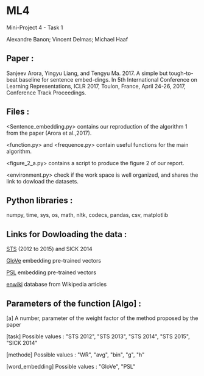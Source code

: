# ML4
Mini-Project 4 - Task 1


Alexandre Banon; Vincent Delmas; Michael Haaf



## Paper :

Sanjeev Arora, Yingyu Liang, and Tengyu Ma. 2017. A simple but tough-to-beat baseline for sentence embed-dings. In 5th International Conference on Learning Representations, ICLR 2017, Toulon, France, April 24-26, 2017, Conference Track Proceedings.



## Files :

<Sentence_embedding.py> contains our reproduction of the algorithm 1 from the paper (Arora et al.,2017).

<function.py> and <frequence.py> contain useful functions for the main algorithm.

<figure_2_a.py> contains a script to produce the figure 2 of our report.

<environment.py> check if the work space is well organized, and shares the link to dowload the datasets.



## Python libraries :

numpy, time, sys, os, math, nltk, codecs, pandas, csv, matplotlib



## Links for Dowloading the data :

[STS](https://github.com/brmson/dataset-sts/tree/master/data/sts) (2012 to 2015) and SICK 2014

[GloVe](http://nlp.stanford.edu/data/glove.6B.zip) embedding pre-trained vectors

[PSL](https://drive.google.com/file/d/0B9w48e1rj-MOck1fRGxaZW1LU2M/view?usp=sharing) embedding pre-trained vectors

[enwiki](https://github.com/IlyaSemenov/wikipedia-word-frequency/tree/master/results) database from Wikipedia articles


## Parameters of the function [Algo] :
  
[a] A number, parameter of the weight factor of the method proposed by the paper

[task] Possible values :   "STS 2012", "STS 2013", "STS 2014", "STS 2015", "SICK 2014"

[methode] Possible values :   "WR", "avg", "bin", "g", "h"

[word_embedding] Possible values :   "GloVe", "PSL"




